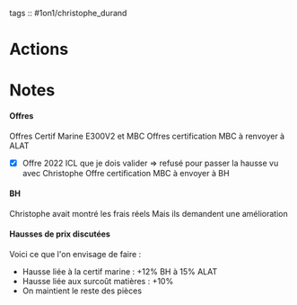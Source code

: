 tags :: #1on1/christophe_durand

# Actions


# Notes

#### Offres
Offres Certif Marine E300V2 et MBC
Offres certification MBC à renvoyer à ALAT
- [x] Offre 2022 ICL que je dois valider => refusé pour passer la hausse vu avec Christophe
Offre certification MBC à envoyer à BH

#### BH
Christophe avait montré les frais réels
Mais ils demandent une amélioration

#### Hausses de prix discutées
Voici ce que l'on envisage de faire :
- Hausse liée à la certif marine : +12% BH à 15% ALAT
- Hausse liée aux surcoût matières : +10%
- On maintient le reste des pièces
